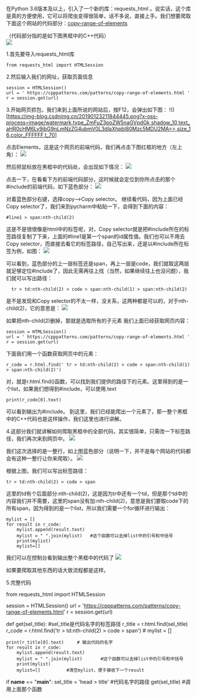 在Python 3.6版本及以上，引入了一个新的库：requests_html 。说实话，这个库是真的方便使用，它可以将爬虫变得很简单，话不多说，直接上手。我们想要爬取下面这个网站的代码部分：[copy-range-of-elements](https://cpppatterns.com/patterns/copy-range-of-elements.html)  

（代码部分指的是如下图黑框中的C++代码）  
![](https://img-blog.csdnimg.cn/20190123205804938.png?x-oss-process=image/watermark,type_ZmFuZ3poZW5naGVpdGk,shadow_10,text_aHR0cHM6Ly9ibG9nLmNzZG4ubmV0L3dlaXhpbl80Mzc5MDU2MA==,size_16,color_FFFFFF,t_70)

1.首先要导入requests_html库  

```
from requests_html import HTMLSession
```
2.然后输入我们的网址，获取页面信息    
```
session = HTMLSession()  
url = ' https://cpppatterns.com/patterns/copy-range-of-elements.html '  
r = session.get(url)  
```

3.开始网页抓包，我们来到上面所说的网站后，按F12，会弹出如下图：
!()[https://img-blog.csdnimg.cn/20190123211844445.png?x-oss-process=image/watermark,type_ZmFuZ3poZW5naGVpdGk,shadow_10,text_aHR0cHM6Ly9ibG9nLmNzZG4ubmV0L3dlaXhpbl80Mzc5MDU2MA==,size_16,color_FFFFFF,t_70]

点击Elements，这是这个网页的前端代码，我们再点击下图红框的地方（左上角）：
![](https://img-blog.csdnimg.cn/20190123212012604.png?x-oss-process=image/watermark,type_ZmFuZ3poZW5naGVpdGk,shadow_10,text_aHR0cHM6Ly9ibG9nLmNzZG4ubmV0L3dlaXhpbl80Mzc5MDU2MA==,size_16,color_FFFFFF,t_70)

然后把鼠标放在黑框中的代码处，会出现如下情况：
![](https://img-blog.csdnimg.cn/2019012321214835.png?x-oss-process=image/watermark,type_ZmFuZ3poZW5naGVpdGk,shadow_10,text_aHR0cHM6Ly9ibG9nLmNzZG4ubmV0L3dlaXhpbl80Mzc5MDU2MA==,size_16,color_FFFFFF,t_70)

点击一下，在看看下方的前端代码部分，这时候就会定位到你所点击的那个#include的前端代码，如下蓝色部分：
![](https://img-blog.csdnimg.cn/20190123212445916.png?x-oss-process=image/watermark,type_ZmFuZ3poZW5naGVpdGk,shadow_10,text_aHR0cHM6Ly9ibG9nLmNzZG4ubmV0L3dlaXhpbl80Mzc5MDU2MA==,size_16,color_FFFFFF,t_70)

对着蓝色部分右键，选择copy—>Copy selector。
继续看代码，因为上面已经Copy selector了，我们来到pycharm中粘贴一下，会得到下面的内容：
```
#line1 > span:nth-child(2)
```
这是不是很很像是html中的标签呢，对，Copy selector就是把#include所在的标签路径复制了下来，上面的#line1是第一个span的id属性值。我们也可以不用去Copy selector，而直接去看它的标签路径，自己写出来，还是以#include所在标签为例，如图：
![](https://img-blog.csdnimg.cn/20190123214407266.png)

可以看到，蓝色部分的上一层标签还是span，再上一层是code，我们就取这两层就足够定位#include了，因此无需再往上找（当然，如果继续往上也没问题），我们就可以写出路径：
```
  tr > td:nth-child(2) > code > span:nth-child(1) > span:nth-child(2)
```
是不是发现和Copy selector的不太一样，没关系，这两种都是可以的，对于nth-child(2)，它的意思是：
![](https://img-blog.csdnimg.cn/2019012321492314.png?x-oss-process=image/watermark,type_ZmFuZ3poZW5naGVpdGk,shadow_10,text_aHR0cHM6Ly9ibG9nLmNzZG4ubmV0L3dlaXhpbl80Mzc5MDU2MA==,size_16,color_FFFFFF,t_70)

如果把nth-child(2)删掉，那就是选取所有的子元素
我们上面已经获取网页内容：
```
session = HTMLSession()
url = ' https://cpppatterns.com/patterns/copy-range-of-elements.html '
r = session.get(url)
```
下面我们用一个函数获取网页中的元素：
```
r_code = r.html.find(' tr > td:nth-child(2) > code > span:nth-child(1) > span:nth-child(2)')
```
对，就是r.html.find()函数，可以找到我们提供的路径下的元素。这里得到的是一个list，如果我们想得到#include，可以使用.text
```
print(r_code[0].text)
```
可以看到输出为#include。
到这里，我们已经能爬出一个元素了，那一整个黑框中的C++代码也是这样操作，我们这里也进行讲解。

4.这部分我们就讲解如何爬取黑框中的全部代码，其实很简单，只需改一下标签路径，我们再次来到网页中。
![](https://img-blog.csdnimg.cn/2019012322190924.png?x-oss-process=image/watermark,type_ZmFuZ3poZW5naGVpdGk,shadow_10,text_aHR0cHM6Ly9ibG9nLmNzZG4ubmV0L3dlaXhpbl80Mzc5MDU2MA==,size_16,color_FFFFFF,t_70)


我们这次选择的是一整行，如上图蓝色部分（说明一下，并不是每个网站的代码都会有这种一整行让你来爬取）。
![](https://img-blog.csdnimg.cn/20190123222128419.png?x-oss-process=image/watermark,type_ZmFuZ3poZW5naGVpdGk,shadow_10,text_aHR0cHM6Ly9ibG9nLmNzZG4ubmV0L3dlaXhpbl80Mzc5MDU2MA==,size_16,color_FFFFFF,t_70)

根据上图，我们可以写出标签路径：
```
tr > td:nth-child(2) > code > span
```

这里的td有个后面部分:nth-child(2)，这是因为tr中还有一个td，但是那个td中的内容我们并不需要，这里的span没有加:nth-child(2)，意思是我们要取code下的所有span，因为得到的是一个list，所以我们需要一个for循环进行输出：

```
mylist = []
for result in r_code:
    mylist.append(result.text)
    mylist = " ".join(mylist)   #这个函数可以去掉list中的引号和中括号
    print(mylist)
    mylist=[]
```

我们可以在控制台看到输出整个黑框中的代码了
![](https://img-blog.csdnimg.cn/2019012322321721.png?x-oss-process=image/watermark,type_ZmFuZ3poZW5naGVpdGk,shadow_10,text_aHR0cHM6Ly9ibG9nLmNzZG4ubmV0L3dlaXhpbl80Mzc5MDU2MA==,size_16,color_FFFFFF,t_70)

如果要爬取其他东西的话大致流程都是这样。

5.完整代码

from requests_html import HTMLSession
  
session = HTMLSession()
url = 'https://cpppatterns.com/patterns/copy-range-of-elements.html'
r = session.get(url)
 
def get(sel_title):      #sel_title是代码名字的标签路径
    r_title = r.html.find(sel_title)
    r_code = r.html.find('tr > td:nth-child(2) > code > span')  #
    mylist = []
    
    print(r_title[0].text)     # 输出代码的名字
    for result in r_code:
        mylist.append(result.text)
        mylist = " ".join(mylist)       #这个函数可以去掉list中的引号和中括号
        print(mylist)
        mylist=[]          #清空mylist，便于接收下一个result
 
if __name__ == "__main__":
    sel_title = 'head > title'        #代码名字的路径
    get(sel_title)         #调用上面那个函数
```
